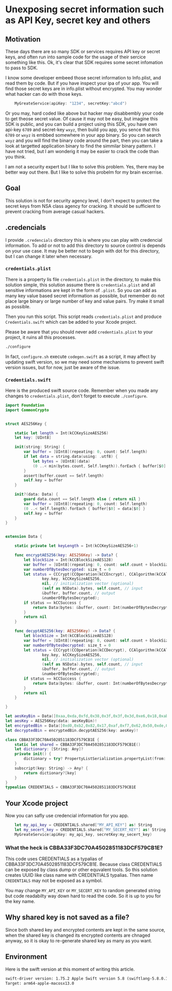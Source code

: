 #  Unexposing secret information such as API Key, secret key and others

## Motivation

These days there are so many SDK or services requires API key or secret keys, and often run into sample code for the usage of 
their sercice something like this.  Ok, it's clear that SDK requires some secret infomation to pass to SDK.

I know some developer embeed those secret information to Info.plist, and read them by code.  But if you have inspect your
ipa of your app.  You will find those secret keys are in info.plist without encrypted.  You may wonder what hacker can do
with those keys.  

```swift
	MyGreateService(apiKey: "1234", secretKey:"abcd")
```

Or you may, hard coded like above but hacker may disabbembly your code to get theose secret value.  Of cause it may not be easy,
but imagine this SDK is public, and you can build a project using this SDK, you have own api-key `6789` and secret-key `wxyz`,
then build you app, you sence that this `6789` or `wxyz` is embbed somewhere in your app binary.  So you can search `wxyz`
and you will find the binary code around the part, then you can take a look at targetted application binary to find the simmilar
binary pattern.  I have not tried, but I am wonderig it may be easier to crack the code than you think.   


I am not a security expert but I like to solve this problem. Yes, there may be better way out there.  But I like to solve this
probelm for my brain excerrise.


## Goal

This solution is not for security agency level, I don't expect to protect the secret keys from NSA class agency for cracking.
It should be sufficient to prevent cracking from average casual hackers.


## .credencials

I provide `.credencials` directory this is where you can play with credencial information.  To add or not to add this directory
to source control is depends on your use case.  It may be better not to begin with dot for this directory, but I can change it
later when necessary.

### `credentials.plist`

There is a property lis file `credentials.plist` in the directory, to make this solution simple, this solution assume there is
`credentials.plist` and all sensitive informations are kept in the form of `.plist`. So you can add as many key value based
secret information as possible, but remember do not place large binary or large number of key and value pairs.  Try make it
small as possible.

Then you run this script.  This script reads `credentials.plist` and produce `Credentials.swift` which can be added to
your Xcode project.

Please be aware that you should never add `credentials.plist` to your project, it ruins all this processes.

```bash
./configure
```

In fact, `configure.sh` execute `codegen.swift` as a script, it may affect by updating swift version, so we may need some
mechanisms to prevent swift version issues, but for now, just be aware of the issue. 

### `Credentials.swift`

Here is the produced swift source code.  Remember when you made any changes to `credentials.plist`, don't forget to execute `./configure`. 

```swift
import Foundation
import CommonCrypto


struct AES256Key {

	static let length = Int(kCCKeySizeAES256)
	let key: [UInt8]

	init(string: String) {
		var buffer = [UInt8](repeating: 0, count: Self.length)
		if let data = string.data(using: .utf8) {
			let bytes = [UInt8](data)
			(0 ..< min(bytes.count, Self.length)).forEach { buffer[$0] = bytes[$0] }
		}
		assert(buffer.count == Self.length)
		self.key = buffer
	}

	init?(data: Data) {
		guard data.count == Self.length else { return nil }
		var buffer = [UInt8](repeating: 0, count: Self.length)
		(0 ..< Self.length).forEach { buffer[$0] = data[$0] }
		self.key = buffer
	}
}


extension Data {

	static private let keyLength = Int(kCCKeySizeAES256+1)

	func encryptAES256(key: AES256Key) -> Data? {
		let blockSize = Int(kCCBlockSizeAES128)
		var buffer = [UInt8](repeating: 0, count: self.count + blockSize)
		var numberOfBytesDecrypted: size_t = 0
		let status = CCCrypt(CCOperation(kCCEncrypt), CCAlgorithm(kCCAlgorithmAES128), CCOptions(kCCOptionPKCS7Padding),
				key.key, kCCKeySizeAES256,
				nil, // initialization vector (optional)
				(self as NSData).bytes, self.count, // input
				&buffer, buffer.count, // output
				&numberOfBytesDecrypted);
		if status == kCCSuccess {
			return Data(bytes: &buffer, count: Int(numberOfBytesDecrypted))
		}
		return nil
	}

	func decyptAES256(key: AES256Key) -> Data? {
		let blockSize = Int(kCCBlockSizeAES128)
		var buffer = [UInt8](repeating: 0, count: self.count + blockSize)
		var numberOfBytesDecrypted: size_t = 0
		let status = CCCrypt(CCOperation(kCCDecrypt), CCAlgorithm(kCCAlgorithmAES128), CCOptions(kCCOptionPKCS7Padding),
				key.key, kCCKeySizeAES256,
				nil, // initialization vector (optional)
				(self as NSData).bytes, self.count, // input
				&buffer, buffer.count, // output
				&numberOfBytesDecrypted);
		if status == kCCSuccess {
			return Data(bytes: &buffer, count: Int(numberOfBytesDecrypted))
		}
		return nil
	}

}

let aesKeyBin = Data([0xaa,0xda,0xfd,0x38,0x3f,0x3f,0x3d,0xe6,0x18,0xab,0x06,0x02,0x8a,0x99,0x65,0x4c,0x3d,0x41,0x65,0xea,0x00,0xf9,0x36,0x76,0xe6,0x57,0x71,0x2e,0x15,0x9f,0xb4,0x7f])
let aesKey = AES256Key(data: aesKeyBin)!
let encryptedBin = Data([0xd0,0xb2,0x82,0x17,0xaf,0xf7,0x62,0x50,0xde,0xcd,0xa1,0xc2,0x0f,0xcb,0x45,0x53,0xb5,0xc5,0x84,0x9f,0x32,0x8b,0x9e,0xd7,0xf9,0x1b,0x96,0xe0,0xad,0x19,0xd8,0xca,0x2e,0x5d,0xd2,0x07,0x24,0x0e,0x9f,0xa7,0x64,0x17,0xd4,0x7c,0xc7,0x24,0x0c,0x0f,0x17,0x9e,0x55,0x82,0x47,0x44,0x24,0xba,0x55,0x88,0x86,0x17,0xb8,0x29,0x1c,0xd0,0x0a,0x3b,0x55,0x67,0xd1,0xf5,0x58,0x41,0x4a,0x6f,0x3e,0x90,0x6d,0xe3,0xd5,0xe2,0xb8,0x47,0x87,0xaf,0xc0,0x81,0xd9,0xb5,0x03,0x31,0xb1,0x41,0x52,0x44,0xba,0xb9,0x9a,0x3b,0x06,0xed,0x0a,0x28,0xdb,0x07,0x1b,0xe2,0xf5,0xbd,0xb7,0x13,0xca,0x7a,0xcd,0x3e,0xa8,0x1f,0xce,0xc6,0xea,0xea,0x95,0x89,0xb7,0xea,0x58,0x1e,0x93,0xfb,0x50,0x66,0xdb,0x72,0x2c,0x97,0x98,0x6d,0xe6,0x5a,0x28,0xd8,0x7f,0x1f,0x53,0x47,0x84,0x8b,0xed,0x8c,0x0a,0xdc,0x80,0xf1,0xfe,0x48,0xbb,0xeb,0xaf,0xd6,0x32,0xc0,0x94,0x49,0x39,0xf9,0x91,0xba,0x7b,0xb7,0x11,0x1f,0x76,0x8f,0xcf,0x99,0xe5,0x2d,0x6d,0x22,0xa7,0x4d,0x10,0x66,0x4c,0x09,0x63,0x55,0x2d,0xc2,0x7c,0x99,0x6c,0x6f,0x39,0x6a,0xf1,0x2c,0x4b,0x92,0xcc,0xf9,0x6e,0x3a,0x4f,0xed,0x90,0xc6,0x49,0x6e,0x8a,0x27,0xd9,0x54,0x94,0x84,0x91,0xc9,0xf3,0xdc,0xfa,0xf7,0xa3,0x64,0x75,0x3a,0x97,0xa9,0xc7,0xa7,0x74,0x8a,0x9e,0x40,0x85,0xdc,0xa9,0x2e,0x7d,0x21,0xd0,0x5a,0x90,0x50,0x6d,0x53,0x9f,0x2a,0x31,0xc3,0x3c,0xd4,0xf9,0xee,0x0f,0xe2,0xe0,0x53,0x81,0xd2,0x53,0xda,0xdf,0x01,0x7b,0x90,0xd8,0x7f,0x33,0x24,0x95,0xa7,0x4b,0x96,0xcc,0x4b,0x25,0x5e,0x61,0x86,0x63,0xee,0x52,0x7c,0x30,0x82,0x9a,0x0c,0x22,0x61])
let decryptedBin = encryptedBin.decyptAES256(key: aesKey)!

class CBBA33F3DC70A4502851183DCF579CB1E {
	static let shared = CBBA33F3DC70A4502851183DCF579CB1E()
	let dictionary: [String: Any]?
	private init() {
		dictionary = try? PropertyListSerialization.propertyList(from: decryptedBin, options: [], format: nil) as? [String: Any]
	}
	subscript(key: String) -> Any? {
		return dictionary?[key]
	}
}
typealias CREDENTIALS = CBBA33F3DC70A4502851183DCF579CB1E
```

## Your Xcode project

Now you can safly use credencial information for you app.

```swift
	let my_api_key = CREDENTIALS.shared["MY_API_KEY"] as! String
	let my_secert_key = CREDENTIALS.shared["MY_SECERT_KEY"] as! String 
	MyGreateService(apiKey: my_api_key, secretKey:my_secert_key)
```

### What the heck is CBBA33F3DC70A4502851183DCF579CB1E?

This code uses CREDENTIALS as a typalias of CBBA33F3DC70A4502851183DCF579CB1E.  Because class CREDENTIALS can be exposed by
class dump or other equvalent tools.  So this solution creates UUID like class name with CREDENTIALS typalias.  Then name
`CREDENTIALS` may not be exposed as a symbol.

You may change `MY_API_KEY` or `MY_SECERT_KEY` to random generated string but code readabilty way down hard to read the code.
So it is up to you for the key name.

## Why shared key is not saved as a file?

Since both shared key and encrypted contents are kept in the same source, when the shared key is changed its encrypted contents
are chnaged anyway, so it is okay to re-generate shared key as many as you want.

## Environment

Here is the swift version at this moment of writing this article.

```txt
swift-driver version: 1.75.2 Apple Swift version 5.8 (swiftlang-5.8.0.124.2 clang-1403.0.22.11.100)
Target: arm64-apple-macosx13.0
```  
